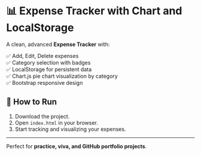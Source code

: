 # 📊 Expense Tracker with Chart and LocalStorage

A clean, advanced **Expense Tracker** with:

✅ Add, Edit, Delete expenses  
✅ Category selection with badges  
✅ LocalStorage for persistent data  
✅ Chart.js pie chart visualization by category  
✅ Bootstrap responsive design

## 🚀 How to Run
1. Download the project.
2. Open `index.html` in your browser.
3. Start tracking and visualizing your expenses.

---

Perfect for **practice, viva, and GitHub portfolio projects**.
